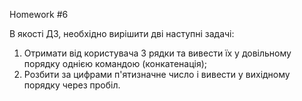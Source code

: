 Homework #6

В якості ДЗ, необхідно вирішити дві наступні задачі:

1. Отримати від користувача 3 рядки та вивести їх у довільному порядку однією командою 
(конкатенація);
2. Розбити за цифрами п'ятизначне число і вивести у вихідному порядку через пробіл.
